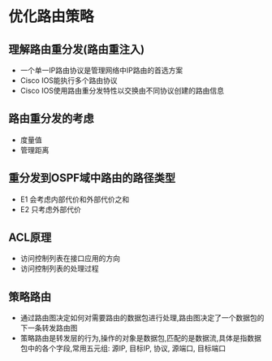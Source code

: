 # 优化路由策略

## 理解路由重分发(路由重注入)

- 一个单一IP路由协议是管理网络中IP路由的首选方案
- Cisco IOS能执行多个路由协议
- Cisco IOS使用路由重分发特性以交换由不同协议创建的路由信息

## 路由重分发的考虑

- 度量值
- 管理距离

## 重分发到OSPF域中路由的路径类型

- E1 会考虑内部代价和外部代价之和
- E2 只考虑外部代价

## ACL原理

- 访问控制列表在接口应用的方向
- 访问控制列表的处理过程

## 策略路由

- 通过路由图决定如何对需要路由的数据包进行处理,路由图决定了一个数据包的下一条转发路由图
- 策略路由是转发层的行为,操作的对象是数据包,匹配的是数据流,具体是指数据包中的各个字段,常用五元组: 源IP, 目标IP, 协议, 源端口, 目标端口
